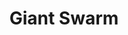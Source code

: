 ---
blog: https://blog.giantswarm.io/
facebook: http://facebook.com/giantswarm
git: https://github.com/giantswarm
googleplus: https://plus.google.com/117315999979228308375
linkedin: https://linkedin.com/company/giant-swarm
logohandle: giantswarmio
sort: giantswarm
title: Giant Swarm
twitter: https://x.com/giantswarm
website: https://giantswarm.io/
---